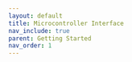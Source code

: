 ```yaml
---
layout: default
title: Microcontroller Interface
nav_include: true
parent: Getting Started
nav_order: 1
---
```

